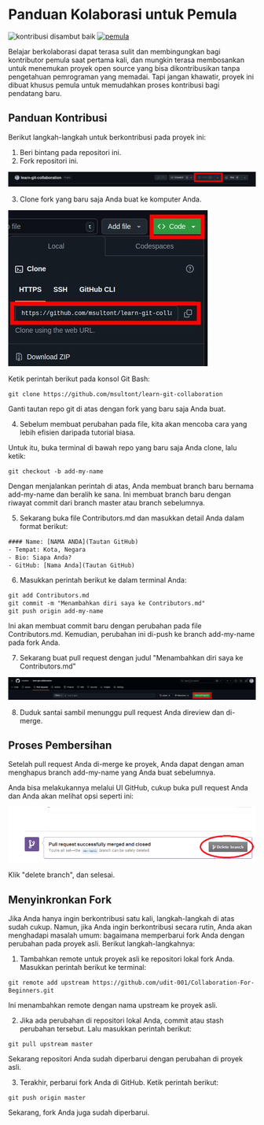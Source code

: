 # Panduan Kolaborasi untuk Pemula

![kontribusi disambut baik](https://img.shields.io/badge/contributions-welcome-brightgreen.svg?style=flat-square)
[![pemula](https://img.shields.io/badge/first--timers--only-friendly-blue.svg?style=flat-square)](https://www.firsttimersonly.com/)
<!-- [![Hits](https://hits.seeyoufarm.com/api/count/incr/badge.svg?url=https%3A%2F%2Fgithub.com%2Fudit-001%2FCollaboration-For-Beginners&count_bg=%2379C83D&title_bg=%23555555&icon=&icon_color=%23E7E7E7&title=hits&edge_flat=false)](https://hits.seeyoufarm.com)
[![Donate](https://img.shields.io/badge/Donate-Buy%20Me%20a%20Coffee-orange?style=flat-square&logo=buy+me+a+coffee)](https://www.buymeacoffee.com/idiomprog) -->

Belajar berkolaborasi dapat terasa sulit dan membingungkan bagi kontributor pemula saat pertama kali, dan mungkin terasa membosankan untuk menemukan proyek open source yang bisa dikontribusikan tanpa pengetahuan pemrograman yang memadai. Tapi jangan khawatir, proyek ini dibuat khusus pemula untuk memudahkan proses kontribusi bagi pendatang baru.

<!-- > Lihat kontributor luar biasa lainnya dari proyek ini [di sini.](https://udit-001.github.io/Collaboration-For-Beginners/Contributors) -->

## Panduan Kontribusi

Berikut langkah-langkah untuk berkontribusi pada proyek ini:

1. Beri bintang pada repositori ini.
2. Fork repositori ini.

![Fork & Star the Repository](./img/fork.jpg)

3. Clone fork yang baru saja Anda buat ke komputer Anda.

![Clone this repository](./img/clone.jpg)

Ketik perintah berikut pada konsol Git Bash:
```git
git clone https://github.com/msultont/learn-git-collaboration
```

Ganti tautan repo git di atas dengan fork yang baru saja Anda buat.

4. Sebelum membuat perubahan pada file, kita akan mencoba cara yang lebih efisien daripada tutorial biasa.

Untuk itu, buka terminal di bawah repo yang baru saja Anda clone, lalu ketik:

```
git checkout -b add-my-name
```

Dengan menjalankan perintah di atas, Anda membuat branch baru bernama add-my-name dan beralih ke sana. Ini membuat branch baru dengan riwayat commit dari branch master atau branch sebelumnya.

5. Sekarang buka file Contributors.md dan masukkan detail Anda dalam format berikut:

```
#### Name: [NAMA ANDA](Tautan GitHub)
- Tempat: Kota, Negara
- Bio: Siapa Anda?
- GitHub: [Nama Anda](Tautan GitHub)
```

6. Masukkan perintah berikut ke dalam terminal Anda:
```
git add Contributors.md
git commit -m "Menambahkan diri saya ke Contributors.md"
git push origin add-my-name
```

Ini akan membuat commit baru dengan perubahan pada file Contributors.md. Kemudian, perubahan ini di-push ke branch add-my-name pada fork Anda.

7. Sekarang buat pull request dengan judul "Menambahkan diri saya ke Contributors.md"

![Create a Pull Request](./img/PR.png)

8. Duduk santai sambil menunggu pull request Anda direview dan di-merge.

## Proses Pembersihan

Setelah pull request Anda di-merge ke proyek, Anda dapat dengan aman menghapus branch add-my-name yang Anda buat sebelumnya.

Anda bisa melakukannya melalui UI GitHub, cukup buka pull request Anda dan Anda akan melihat opsi seperti ini:

![Delete Branch](./img/merged.png)

Klik "delete branch", dan selesai.

## Menyinkronkan Fork
Jika Anda hanya ingin berkontribusi satu kali, langkah-langkah di atas sudah cukup. Namun, jika Anda ingin berkontribusi secara rutin, Anda akan menghadapi masalah umum: bagaimana memperbarui fork Anda dengan perubahan pada proyek asli. Berikut langkah-langkahnya:

1. Tambahkan remote untuk proyek asli ke repositori lokal fork Anda. Masukkan perintah berikut ke terminal:

```
git remote add upstream https://github.com/udit-001/Collaboration-For-Beginners.git
```

Ini menambahkan remote dengan nama upstream ke proyek asli.

2. Jika ada perubahan di repositori lokal Anda, commit atau stash perubahan tersebut. Lalu masukkan perintah berikut:

```
git pull upstream master 
```

Sekarang repositori Anda sudah diperbarui dengan perubahan di proyek asli.

3. Terakhir, perbarui fork Anda di GitHub. Ketik perintah berikut:

```
git push origin master
```

Sekarang, fork Anda juga sudah diperbarui.